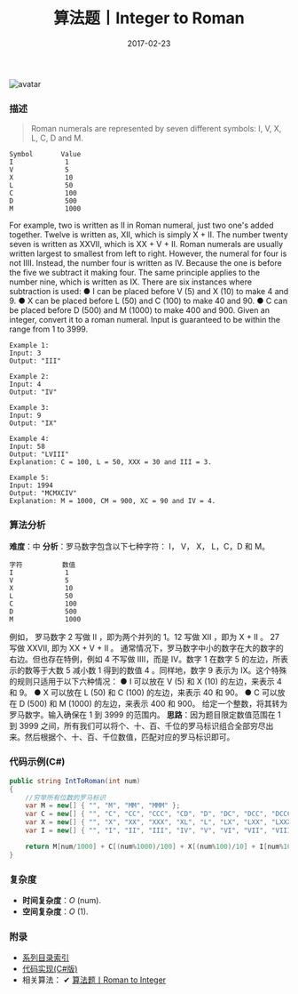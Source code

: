 ﻿---
title: 算法题丨Integer to Roman
tags:
  - 算法
  - 编程技巧
  - 数据结构
categories: 计算机基础
date: 2017-02-23
---
![avatar](https://mysite.bj.bcebos.com/images/articles/e7e51cd9-d75b-445a-abbf-ec3582da7c7d.jpg)

### 描述
>Roman numerals are represented by seven different symbols: I, V, X, L, C, D and M.
```
Symbol       Value
I             1
V             5
X             10
L             50
C             100
D             500
M             1000
```
For example, two is written as II in Roman numeral, just two one's added together. Twelve is written as, XII, which is simply X + II. The number twenty seven is written as XXVII, which is XX + V + II.
Roman numerals are usually written largest to smallest from left to right. However, the numeral for four is not IIII. Instead, the number four is written as IV. Because the one is before the five we subtract it making four. The same principle applies to the number nine, which is written as IX. There are six instances where subtraction is used:
● I can be placed before V (5) and X (10) to make 4 and 9. 
● X can be placed before L (50) and C (100) to make 40 and 90. 
● C can be placed before D (500) and M (1000) to make 400 and 900.
Given an integer, convert it to a roman numeral. Input is guaranteed to be within the range from 1 to 3999.
```
Example 1:
Input: 3
Output: "III"

Example 2:
Input: 4
Output: "IV"

Example 3:
Input: 9
Output: "IX"

Example 4:
Input: 58
Output: "LVIII"
Explanation: C = 100, L = 50, XXX = 30 and III = 3.

Example 5:
Input: 1994
Output: "MCMXCIV"
Explanation: M = 1000, CM = 900, XC = 90 and IV = 4.
```

<!-- more -->

### 算法分析
**难度**：中
**分析**：罗马数字包含以下七种字符： I， V， X， L，C，D 和 M。
```
字符          数值
I             1
V             5
X             10
L             50
C             100
D             500
M             1000
```
例如， 罗马数字 2 写做 II ，即为两个并列的 1。12 写做 XII ，即为 X + II 。 27 写做  XXVII, 即为 XX + V + II 。
通常情况下，罗马数字中小的数字在大的数字的右边。但也存在特例，例如 4 不写做 IIII，而是 IV。数字 1 在数字 5 的左边，所表示的数等于大数 5 减小数 1 得到的数值 4 。同样地，数字 9 表示为 IX。这个特殊的规则只适用于以下六种情况：
● I 可以放在 V (5) 和 X (10) 的左边，来表示 4 和 9。
● X 可以放在 L (50) 和 C (100) 的左边，来表示 40 和 90。 
● C 可以放在 D (500) 和 M (1000) 的左边，来表示 400 和 900。
给定一个整数，将其转为罗马数字。输入确保在 1 到 3999 的范围内。
**思路**：因为题目限定数值范围在 1 到 3999 之间，所有我们可以将个、十、百、千位的罗马标识组合全部穷尽出来。然后根据个、十、百、千位数值，匹配对应的罗马标识即可。

### 代码示例(C#)
```csharp
public string IntToRoman(int num)
{
    //穷举所有位数的罗马标识
    var M = new[] { "", "M", "MM", "MMM" };
    var C = new[] { "", "C", "CC", "CCC", "CD", "D", "DC", "DCC", "DCCC", "CM" };
    var X = new[] { "", "X", "XX", "XXX", "XL", "L", "LX", "LXX", "LXXX", "XC" };
    var I = new[] { "", "I", "II", "III", "IV", "V", "VI", "VII", "VIII", "IX" };

    return M[num/1000] + C[(num%1000)/100] + X[(num%100)/10] + I[num%10];
}       
```

### 复杂度
- **时间复杂度**：*O* (num). 
- **空间复杂度**：*O* (1).

### 附录
- [系列目录索引](/posts/algorithm/index/)
- [代码实现(C#版)](https://github.com/lizzie2008/LeetCode.git)
- 相关算法：
✔ [算法题丨Roman to Integer](/posts/algorithm/055.Roman.to.Integer/)